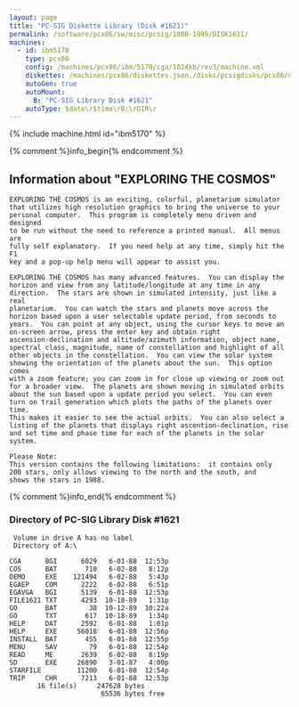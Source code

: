 ```yaml
---
layout: page
title: "PC-SIG Diskette Library (Disk #1621)"
permalink: /software/pcx86/sw/misc/pcsig/1000-1999/DISK1621/
machines:
  - id: ibm5170
    type: pcx86
    config: /machines/pcx86/ibm/5170/cga/1024kb/rev3/machine.xml
    diskettes: /machines/pcx86/diskettes.json,/disks/pcsigdisks/pcx86/diskettes.json
    autoGen: true
    autoMount:
      B: "PC-SIG Library Disk #1621"
    autoType: $date\r$time\rB:\rDIR\r
---
```


{% include machine.html id="ibm5170" %}

{% comment %}info_begin{% endcomment %}

## Information about "EXPLORING THE COSMOS"

    EXPLORING THE COSMOS is an exciting, colorful, planetarium simulator
    that utilizes high resolution graphics to bring the universe to your
    personal computer.  This program is completely menu driven and designed
    to be run without the need to reference a printed manual.  All menus are
    fully self explanatory.  If you need help at any time, simply hit the F1
    key and a pop-up help menu will appear to assist you.
    
    EXPLORING THE COSMOS has many advanced features.  You can display the
    horizon and view from any latitude/longitude at any time in any
    direction.  The stars are shown in simulated intensity, just like a real
    planetarium.  You can watch the stars and planets move across the
    horizon based upon a user selectable update period, from seconds to
    years.  You can point at any object, using the cursor keys to move an
    on-screen arrow, press the enter key and obtain right
    ascension-declination and altitude/azimuth information, object name,
    spectral class, magnitude, name of constellation and highlight of all
    other objects in the constellation.  You can view the solar system
    showing the orientation of the planets about the sun.  This option comes
    with a zoom feature; you can zoom in for close up viewing or zoom out
    for a broader view.  The planets are shown moving in simulated orbits
    about the sun based upon a update period you select.  You can even
    turn on trail generation which plots the paths of the planets over time.
    This makes it easier to see the actual orbits.  You can also select a
    listing of the planets that displays right ascention-declination, rise
    and set time and phase time for each of the planets in the solar system.
    
    Please Note:
    This version contains the following limitations:  it contains only
    200 stars, only allows viewing to the north and the south, and
    shows the stars in 1988.
{% comment %}info_end{% endcomment %}


### Directory of PC-SIG Library Disk #1621

     Volume in drive A has no label
     Directory of A:\

    CGA      BGI      6029   6-01-88  12:53p
    COS      BAT       710   6-02-88   8:12p
    DEMO     EXE    121494   6-02-88   5:43p
    EGAEP    COM      2222   6-02-88   6:51p
    EGAVGA   BGI      5139   6-01-88  12:53p
    FILE1621 TXT      4293  10-18-89   1:31p
    GO       BAT        38  10-12-89  10:22a
    GO       TXT       617  10-18-89   1:34p
    HELP     DAT      2592   6-01-88   1:01p
    HELP     EXE     56018   6-01-88  12:56p
    INSTALL  BAT       455   6-01-88  12:55p
    MENU     SAV        79   6-01-88  12:54p
    READ     ME       2639   6-02-88   8:19p
    SD       EXE     26890   3-01-87   4:00p
    STARFILE         11200   6-01-88  12:54p
    TRIP     CHR      7213   6-01-88  12:53p
           16 file(s)     247628 bytes
                           65536 bytes free
